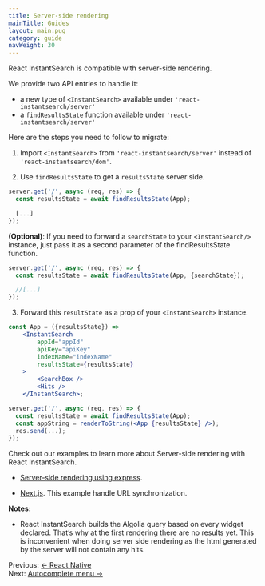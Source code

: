 ```yaml
---
title: Server-side rendering
mainTitle: Guides
layout: main.pug
category: guide
navWeight: 30
---
```


React InstantSearch is compatible with server-side rendering. 

We provide two API entries to handle it: 

* a new type of `<InstantSearch>` available under `'react-instantsearch/server'`
* a `findResultsState` function available under `'react-instantsearch/server'`

Here are the steps you need to follow to migrate:

1. Import `<InstantSearch>` from `'react-instantsearch/server'` instead of `'react-instantsearch/dom'`. 

2. Use `findResultsState` to get a `resultsState` server side. 

```jsx
server.get('/', async (req, res) => {
  const resultsState = await findResultsState(App);

  [...]
});
```

**(Optional)**: If you need to forward a `searchState` to your `<InstantSearch/>` instance, just pass it as a second parameter of the findResultsState function. 

```jsx
server.get('/', async (req, res) => {
  const resultsState = await findResultsState(App, {searchState});

  //[...]
});
```

3. Forward this `resultState` as a prop of your `<InstantSearch>` instance. 

```jsx
const App = ({resultsState}) => 
    <InstantSearch
        appId="appId"
        apiKey="apiKey"
        indexName="indexName"
        resultsState={resultsState}
    >
        <SearchBox />
        <Hits />
    </InstantSearch>;

server.get('/', async (req, res) => {
  const resultsState = await findResultsState(App);
  const appString = renderToString(<App {resultsState} />);
  res.send(...);
});
```

Check out our examples to learn more about Server-side rendering with React InstantSearch. 

* [Server-side rendering using express](https://github.com/algolia/react-instantsearch/tree/master/packages/react-instantsearch/examples/server-side-rendering).  

* [Next.js](https://github.com/algolia/react-instantsearch/tree/master/packages/react-instantsearch/examples/next-app). This example handle URL synchronization.  

**Notes:**

* React InstantSearch builds the Algolia query based on every widget declared. That’s why at the first rendering there are no results yet. This is inconvenient when doing server side rendering as the html generated by the server will not contain any hits.

<div class="guide-nav">
    <div class="guide-nav-left">
        Previous: <a href="guide/React_native.html">← React Native</a>
    </div>
    <div class="guide-nav-right">
            Next: <a href="guide//Autocomplete_menu.html">Autocomplete menu →</a>
    </div>
</div>